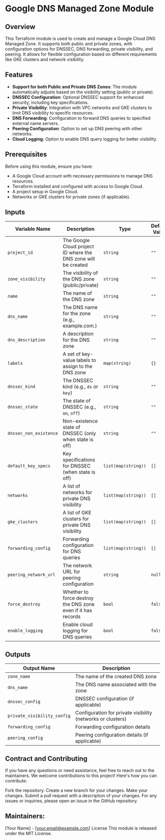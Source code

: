 # Google DNS Managed Zone Module

## Overview

This Terraform module is used to create and manage a Google Cloud DNS Managed Zone. It supports both public and private zones, with configuration options for DNSSEC, DNS forwarding, private visibility, and peering. It allows for flexible configuration based on different requirements like GKE clusters and network visibility.

## Features

- **Support for both Public and Private DNS Zones**: The module automatically adjusts based on the visibility setting (public or private).
- **DNSSEC Configuration**: Optional DNSSEC support for enhanced security, including key specifications.
- **Private Visibility**: Integration with VPC networks and GKE clusters to limit DNS visibility to specific resources.
- **DNS Forwarding**: Configuration to forward DNS queries to specified external name servers.
- **Peering Configuration**: Option to set up DNS peering with other networks.
- **Cloud Logging**: Option to enable DNS query logging for better visibility.

## Prerequisites

Before using this module, ensure you have:

- A Google Cloud account with necessary permissions to manage DNS resources.
- Terraform installed and configured with access to Google Cloud.
- A project setup in Google Cloud.
- Networks or GKE clusters for private zones (if applicable).

## Inputs

| Variable Name              | Description                                                   | Type                | Default Value           |
|----------------------------|---------------------------------------------------------------|---------------------|-------------------------|
| `project_id`               | The Google Cloud project ID where the DNS zone will be created| `string`            | `""`                    |
| `zone_visibility`          | The visibility of the DNS zone (public/private)               | `string`            | `""`                    |
| `name`                     | The name of the DNS zone                                      | `string`            | `""`                    |
| `dns_name`                 | The DNS name for the zone (e.g., example.com.)                | `string`            | `""`                    |
| `dns_description`          | A description for the DNS zone                                | `string`            | `""`                    |
| `labels`                   | A set of key-value labels to assign to the DNS zone           | `map(string)`       | `{}`                    |
| `dnssec_kind`              | The DNSSEC kind (e.g., `ds` or `key`)                         | `string`            | `""`                    |
| `dnssec_state`             | The state of DNSSEC (e.g., `on`, `off`)                       | `string`            | `""`                    |
| `dnssec_non_existence`     | Non-existence state of DNSSEC (only when state is off)        | `string`            | `""`                    |
| `default_key_specs`        | Key specifications for DNSSEC (when state is off)             | `list(map(string))` | `[]`                    |
| `networks`                 | A list of networks for private DNS visibility                 | `list(map(string))` | `[]`                    |
| `gke_clusters`             | A list of GKE clusters for private DNS visibility             | `list(map(string))` | `[]`                    |
| `forwarding_config`        | Forwarding configuration for DNS queries                      | `list(map(string))` | `[]`                    |
| `peering_network_url`      | The network URL for peering configuration                     | `string`            | `null`                  |
| `force_destroy`            | Whether to force destroy the DNS zone even if it has records  | `bool`              | `false`                 |
| `enable_logging`           | Enable cloud logging for DNS queries                          | `bool`              | `false`                 |

## Outputs

| Output Name                | Description                                                   |
|----------------------------|---------------------------------------------------------------|
| `zone_name`                | The name of the created DNS zone                              |
| `dns_name`                 | The DNS name associated with the zone                         |
| `dnssec_config`            | DNSSEC configuration (if applicable)                          |
| `private_visibility_config`| Configuration for private visibility (networks or clusters)   |
| `forwarding_config`        | Forwarding configuration details                              |
| `peering_config`           | Peering configuration details (if applicable)                 |


## Contract and Contributing
If you have any questions or need assistance, feel free to reach out to the maintainers. We welcome contributions to this project! Here's how you can contribute:

Fork the repository.
Create a new branch for your changes.
Make your changes.
Submit a pull request with a description of your changes.
For any issues or inquiries, please open an issue in the GitHub repository.

## Maintainers:
[Your Name] - [your.email@example.com]
License
This module is released under the MIT License.


